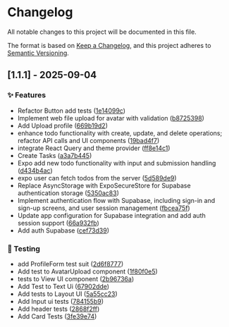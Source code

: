 # Changelog

All notable changes to this project will be documented in this file.

The format is based on [Keep a Changelog](https://keepachangelog.com/en/1.0.0/),
and this project adheres to [Semantic Versioning](https://semver.org/spec/v2.0.0.html).

## [1.1.1] - 2025-09-04

### ✨ Features

- Refactor Button add tests ([1e14099c](../../commit/1e14099ca7dbfd859de2011bb4123b89efc0f55a))
- Implement web file upload for avatar with validation ([b8725398](../../commit/b87253987973f01a6a086847c5943331dcc3b95d))
- Add Upload profile ([669b19d2](../../commit/669b19d2676268ac20dca4416f06122d3a28ecd2))
- enhance todo functionality with create, update, and delete operations; refactor API calls and UI components ([19bad4f7](../../commit/19bad4f75533ca962a7aa8fc0134565813743475))
- integrate React Query and theme provider ([ff8e14c1](../../commit/ff8e14c1d74a536129db69076e34ef3326e1fcd8))
- Create Tasks ([a3a7b445](../../commit/a3a7b44580d0b415e2e302f653d254187c2118ac))
- Expo add new todo functionality with input and submission handling ([d434b4ac](../../commit/d434b4ac6e449af6dff43923c85d406c738df4ff))
- expo user can fetch todos from the server ([5d589de9](../../commit/5d589de9ec368780a96035022aec1a07beb79593))
- Replace AsyncStorage with ExpoSecureStore for Supabase authentication storage ([5350ac83](../../commit/5350ac83ba8bee90da6b74f2bdc9b0060641a3aa))
- Implement authentication flow with Supabase, including sign-in and sign-up screens, and user session management ([fbcea75f](../../commit/fbcea75ffe9e70dad6118e75c1ec9ffb6b3b2779))
- Update app configuration for Supabase integration and add auth session support ([66a932fb](../../commit/66a932fb1260eea9b5b24316e8b4adf4f8debcf4))
- Add auth Supabase ([cef73d39](../../commit/cef73d398312a50063228d27e2b2bb6cdc9df622))

### 🧪 Testing

- add ProfileForm test suit ([2d6f8777](../../commit/2d6f87776ef3ffb9df9fa3645e1b34d78714d1b3))
- Add test to AvatarUpload component ([1f80f0e5](../../commit/1f80f0e5adc0a9d16d3f1b584ab7cf6fc519480d))
- tests to View UI component ([2b96736a](../../commit/2b96736a3078016c805b1aab7e681e06631d0c3a))
- Add Test to Text Ui ([67902dde](../../commit/67902ddefd2527d6e2553b3069f0279f10b3f117))
- Add tests to Layout UI ([5a55cc23](../../commit/5a55cc23edcd5253a7f553277da7ee737a8391b4))
- Add Input ui tests ([784155b9](../../commit/784155b94cd20609888e6896044bf03a3c1eb6b4))
- Add header tests ([2868f2ff](../../commit/2868f2fffb577779ab8975b3b2625f9b6c57a1bf))
- Add Card Tests ([3fe39e74](../../commit/3fe39e748e988d5c168195c653de56fe631cc1d4))

